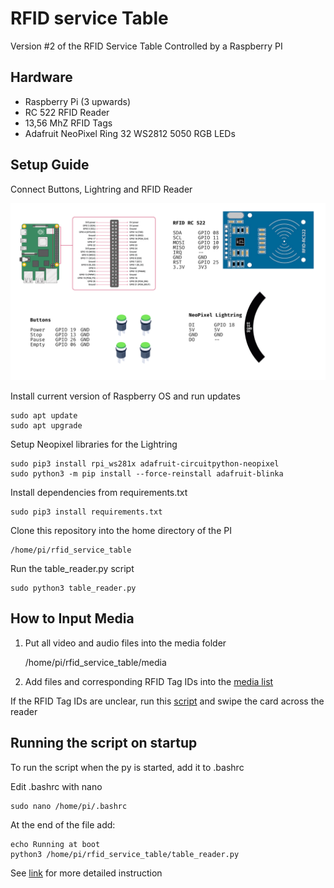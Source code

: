 # RFID service Table

Version #2 of the RFID Service Table Controlled by a Raspberry PI

## Hardware

- Raspberry Pi (3 upwards)
- RC 522 RFID Reader
- 13,56 MhZ RFID Tags
- Adafruit NeoPixel Ring 32 WS2812 5050 RGB LEDs

## Setup Guide

Connect Buttons, Lightring and RFID Reader

![image](doc/pinout_complete.png)

Install current version of Raspberry OS and run updates

    sudo apt update
    sudo apt upgrade

Setup Neopixel libraries for the Lightring

    sudo pip3 install rpi_ws281x adafruit-circuitpython-neopixel
    sudo python3 -m pip install --force-reinstall adafruit-blinka

Install dependencies from requirements.txt

    sudo pip3 install requirements.txt

Clone this repository into the home directory of the PI

    /home/pi/rfid_service_table

Run the table_reader.py script

    sudo python3 table_reader.py

## How to Input Media

1. Put all video and audio files into the media folder

   /home/pi/rfid_service_table/media

2. Add files and corresponding RFID Tag IDs into the [media list](media/media_list.py)

If the RFID Tag IDs are unclear, run this [script](util/simple_tag_reader.py) and swipe the card across the reader

## Running the script on startup

To run the script when the py is started, add it to .bashrc

Edit .bashrc with nano

    sudo nano /home/pi/.bashrc

At the end of the file add:

    echo Running at boot
    python3 /home/pi/rfid_service_table/table_reader.py

See [link](https://www.dexterindustries.com/howto/run-a-program-on-your-raspberry-pi-at-startup/) for more detailed instruction
